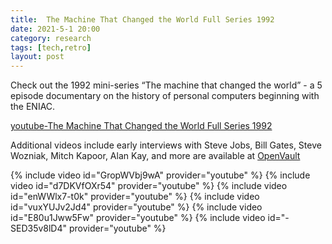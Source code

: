 ```yaml
---
title:  The Machine That Changed the World Full Series 1992 
date: 2021-5-1 20:00 
category: research 
tags: [tech,retro]
layout: post
---
```


Check out the 1992 mini-series “The machine that changed the world” - a 5 episode documentary on the history of personal computers beginning with the ENIAC.

[youtube-The Machine That Changed the World Full Series 1992](https://www.youtube.com/playlist?app=desktop&list=PL3GEqwP6dqmjVeHZTmymATHwu3s_YWLQC) 

Additional videos include early interviews with Steve Jobs, Bill Gates, Steve Wozniak, Mitch Kapoor, Alan Kay, and more are available at [OpenVault](https://openvault.wgbh.org/catalog?f%5Baccess%5D%5B%5D=Available+Online&f%5Bseries_title%5D%5B%5D=Machine+That+Changed+The+World%2C+The)

{% include video id="GropWVbj9wA" provider="youtube" %}
{% include video id="d7DKVfOXr54" provider="youtube" %}
{% include video id="enWWlx7-t0k" provider="youtube" %}
{% include video id="vuxYUJv2Jd4" provider="youtube" %}
{% include video id="E80u1Jww5Fw" provider="youtube" %}
{% include video id="-SED35v8lD4" provider="youtube" %}
